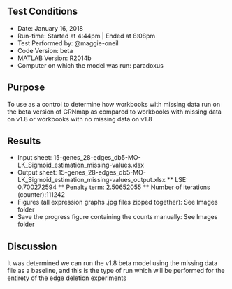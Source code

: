 ## Test Conditions

* Date: January 16, 2018 
* Run-time: Started at 4:44pm | Ended at 8:08pm
* Test Performed by: @maggie-oneil
* Code Version: beta
* MATLAB Version: R2014b
* Computer on which the model was run: paradoxus

## Purpose

To use as a control to determine how workbooks with missing data run on the beta version of GRNmap as compared to workbooks with missing data on v1.8 or workbooks with no missing data on v1.8 

## Results

* Input sheet: 15-genes_28-edges_db5-MO-LK_Sigmoid_estimation_missing-values.xlsx
* Output sheet: 15-genes_28-edges_db5-MO-LK_Sigmoid_estimation_missing-values_output.xlsx
** LSE: 0.700272594
** Penalty term: 2.50652055
** Number of iterations (counter):111242
* Figures (all expression graphs .jpg files zipped together): See Images folder 
* Save the progress figure containing the counts manually: See Images folder

## Discussion
It was determined we can run the v1.8 beta model using the missing data file as a baseline, and this is the type of run which will be performed for the entirety of the edge deletion experiments 
